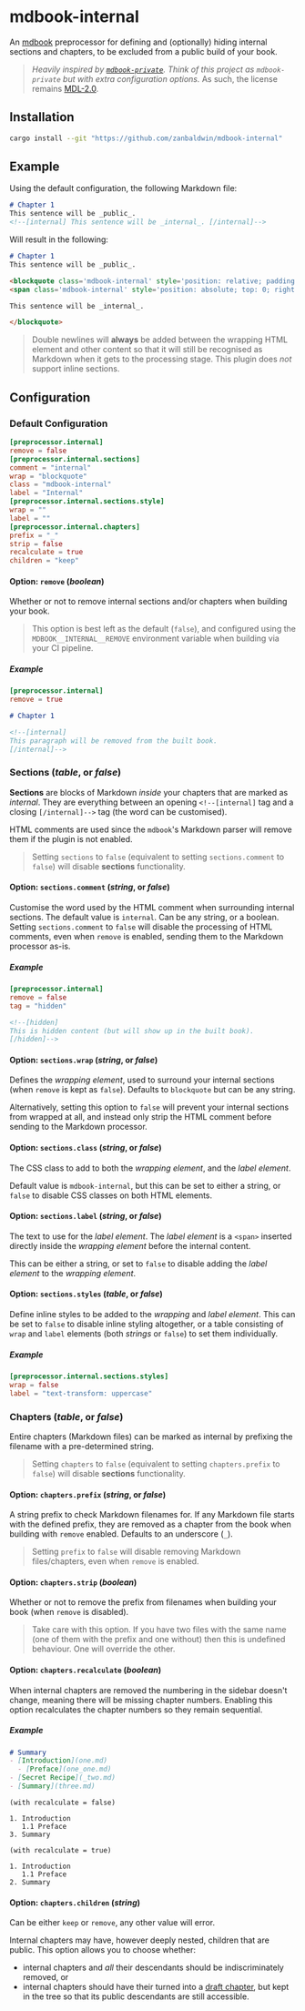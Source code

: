 # mdbook-internal

An [mdbook](https://github.com/rust-lang-nursery/mdBook) preprocessor for
defining and (optionally) hiding internal sections and chapters, to be excluded
from a public build of your book.

> _Heavily inspired by [`mdbook-private`](). Think of this project as
> `mdbook-private` but with extra configuration options._ As such, the license
> remains [MDL-2.0](https://www.mozilla.org/en-US/MPL/2.0/).

## Installation
```sh
cargo install --git "https://github.com/zanbaldwin/mdbook-internal"
```

## Example
Using the default configuration, the following Markdown file:

```markdown
# Chapter 1
This sentence will be _public_.
<!--[internal] This sentence will be _internal_. [/internal]-->
```

Will result in the following:

```markdown
# Chapter 1
This sentence will be _public_.

<blockquote class='mdbook-internal' style='position: relative; padding: 20px 20px;'>
<span class='mdbook-internal' style='position: absolute; top: 0; right: 5px; font-size: 80%; opacity: 0.4;'>Internal</span>

This sentence will be _internal_.

</blockquote>
```

> Double newlines will **always** be added between the wrapping HTML element
and other content so that it will still be recognised as Markdown when it gets
to the processing stage. This plugin does _not_ support inline sections.

## Configuration

### Default Configuration
```toml
[preprocessor.internal]
remove = false
[preprocessor.internal.sections]
comment = "internal"
wrap = "blockquote"
class = "mdbook-internal"
label = "Internal"
[preprocessor.internal.sections.style]
wrap = ""
label = ""
[preprocessor.internal.chapters]
prefix = "_"
strip = false
recalculate = true
children = "keep"
```

#### Option: `remove` (_boolean_)
Whether or not to remove internal sections and/or chapters when building your book.

> This option is best left as the default (`false`), and configured using the
> `MDBOOK__INTERNAL__REMOVE` environment variable when building via your CI
> pipeline.

##### Example
```toml
[preprocessor.internal]
remove = true
```

```markdown
# Chapter 1

<!--[internal]
This paragraph will be removed from the built book.
[/internal]-->
```

### Sections (_table_, or _false_)
**Sections** are blocks of Markdown _inside_ your chapters that are marked as
_internal_. They are everything between an opening `<!--[internal]` tag and a
closing `[/internal]-->` tag (the word can be customised).

HTML comments are used since the `mdbook`'s Markdown parser will remove them
if the plugin is not enabled.

> Setting `sections` to `false` (equivalent to setting `sections.comment` to
> `false`) will disable **sections** functionality.

#### Option: `sections.comment` (_string_, or _false_)
Customise the word used by the HTML comment when surrounding internal sections.
The default value is `internal`. Can be any string, or a boolean. Setting
`sections.comment` to `false` will disable the processing of HTML comments,
even when `remove` is enabled, sending them to the Markdown processor as-is.

##### Example
```toml
[preprocessor.internal]
remove = false
tag = "hidden"
```

```markdown
<!--[hidden]
This is hidden content (but will show up in the built book).
[/hidden]-->
```

#### Option: `sections.wrap` (_string_, or _false_)
Defines the _wrapping element_, used to surround your internal sections (when `remove` is kept as `false`). Defaults to `blockquote` but can be any string.

Alternatively, setting this option to `false` will prevent your internal
sections from wrapped at all, and instead only strip the HTML comment before sending to the Markdown processor.


#### Option: `sections.class` (_string_, or _false_)
The CSS class to add to both the _wrapping element_, and the _label element_.

Default value is `mdbook-internal`, but this can be set to either a string, or
`false` to disable CSS classes on both HTML elements.

#### Option: `sections.label` (_string_, or _false_)
The text to use for the _label element_. The _label element_ is a `<span>`
inserted directly inside the _wrapping element_ before the internal content.

This can be either a string, or set to `false` to disable adding the _label
element_ to the _wrapping element_.

#### Option: `sections.styles` (_table_, or _false_)
Define inline styles to be added to the _wrapping_ and _label element_. This can
be set to `false` to disable inline styling altogether, or a table consisting of
`wrap` and `label` elements (both _strings_ or `false`) to set them individually.

##### Example

```toml
[preprocessor.internal.sections.styles]
wrap = false
label = "text-transform: uppercase"
```

### Chapters (_table_, or _false_)
Entire chapters (Markdown files) can be marked as internal by prefixing the
filename with a pre-determined string.

> Setting `chapters` to `false` (equivalent to setting `chapters.prefix` to
> `false`) will disable **sections** functionality.

#### Option: `chapters.prefix` (_string_, or _false_)
A string prefix to check Markdown filenames for. If any Markdown file starts
with the defined prefix, they are removed as a chapter from the book when
building with `remove` enabled. Defaults to an underscore (`_`).

> Setting `prefix` to `false` will disable removing Markdown files/chapters,
> even when `remove` is enabled.

#### Option: `chapters.strip` (_boolean_)
Whether or not to remove the prefix from filenames when building your book (when
`remove` is disabled).

> Take care with this option. If you have two files with the same name (one of
> them with the prefix and one without) then this is undefined behaviour. One
> will override the other.

#### Option: `chapters.recalculate` (_boolean_)
When internal chapters are removed the numbering in the sidebar doesn't change,
meaning there will be missing chapter numbers. Enabling this option recalculates
the chapter numbers so they remain sequential.

##### Example

```markdown
# Summary
- [Introduction](one.md)
  - [Preface](one_one.md)
- [Secret Recipe](_two.md)
- [Summary](three.md)
```

```
(with recalculate = false)

1. Introduction
   1.1 Preface
3. Summary
```

```
(with recalculate = true)

1. Introduction
   1.1 Preface
2. Summary
```

#### Option: `chapters.children` (_string_)
Can be either `keep` or `remove`, any other value will error.

Internal chapters may have, however deeply nested, children that are public.
This option allows you to choose whether:

- internal chapters and _all_ their descendants should be indiscriminately removed, or
- internal chapters should have their turned into a
  [draft chapter](https://rust-lang.github.io/mdBook/format/summary.html#structure),
  but kept in the tree so that its public descendants are still accessible.
